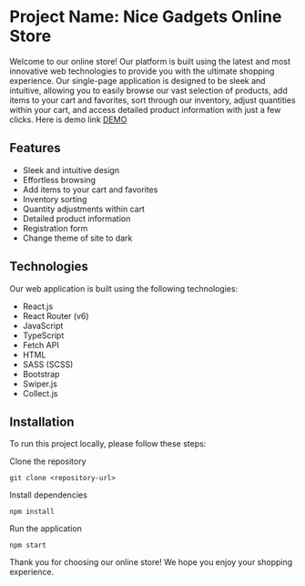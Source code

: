 # Project Name: Nice Gadgets Online Store
Welcome to our online store! Our platform is built using the latest and most innovative web technologies to provide you with the ultimate shopping experience. Our single-page application is designed to be sleek and intuitive, allowing you to easily browse our vast selection of products, add items to your cart and favorites, sort through our inventory, adjust quantities within your cart, and access detailed product information with just a few clicks.
Here is demo link [DEMO](https://fe-nov22-binary-raccoons.github.io/catalog_product_FE/)

## Features
- Sleek and intuitive design
- Effortless browsing
- Add items to your cart and favorites
- Inventory sorting
- Quantity adjustments within cart
- Detailed product information
- Registration form
- Change theme of site to dark

## Technologies
Our web application is built using the following technologies:

- React.js
- React Router (v6)
- JavaScript
- TypeScript
- Fetch API
- HTML
- SASS (SCSS)
- Bootstrap
- Swiper.js
- Collect.js

## Installation
To run this project locally, please follow these steps:

Clone the repository
```
git clone <repository-url>
```

Install dependencies
```
npm install
```

Run the application
```
npm start
```


Thank you for choosing our online store! We hope you enjoy your shopping experience.
